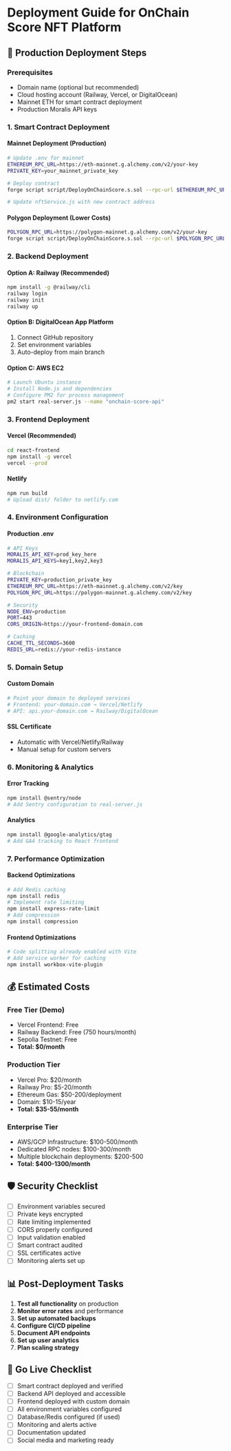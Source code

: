 # Deployment Guide for OnChain Score NFT Platform

## 🚀 Production Deployment Steps

### Prerequisites
- Domain name (optional but recommended)
- Cloud hosting account (Railway, Vercel, or DigitalOcean)
- Mainnet ETH for smart contract deployment
- Production Moralis API keys

### 1. Smart Contract Deployment

#### Mainnet Deployment (Production)
```bash
# Update .env for mainnet
ETHEREUM_RPC_URL=https://eth-mainnet.g.alchemy.com/v2/your-key
PRIVATE_KEY=your_mainnet_private_key

# Deploy contract
forge script script/DeployOnChainScore.s.sol --rpc-url $ETHEREUM_RPC_URL --private-key $PRIVATE_KEY --broadcast --verify

# Update nftService.js with new contract address
```

#### Polygon Deployment (Lower Costs)
```bash
POLYGON_RPC_URL=https://polygon-mainnet.g.alchemy.com/v2/your-key
forge script script/DeployOnChainScore.s.sol --rpc-url $POLYGON_RPC_URL --private-key $PRIVATE_KEY --broadcast --verify
```

### 2. Backend Deployment

#### Option A: Railway (Recommended)
```bash
npm install -g @railway/cli
railway login
railway init
railway up
```

#### Option B: DigitalOcean App Platform
1. Connect GitHub repository
2. Set environment variables
3. Auto-deploy from main branch

#### Option C: AWS EC2
```bash
# Launch Ubuntu instance
# Install Node.js and dependencies
# Configure PM2 for process management
pm2 start real-server.js --name "onchain-score-api"
```

### 3. Frontend Deployment

#### Vercel (Recommended)
```bash
cd react-frontend
npm install -g vercel
vercel --prod
```

#### Netlify
```bash
npm run build
# Upload dist/ folder to netlify.com
```

### 4. Environment Configuration

#### Production .env
```bash
# API Keys
MORALIS_API_KEY=prod_key_here
MORALIS_API_KEYS=key1,key2,key3

# Blockchain
PRIVATE_KEY=production_private_key
ETHEREUM_RPC_URL=https://eth-mainnet.g.alchemy.com/v2/key
POLYGON_RPC_URL=https://polygon-mainnet.g.alchemy.com/v2/key

# Security
NODE_ENV=production
PORT=443
CORS_ORIGIN=https://your-frontend-domain.com

# Caching
CACHE_TTL_SECONDS=3600
REDIS_URL=redis://your-redis-instance
```

### 5. Domain Setup

#### Custom Domain
```bash
# Point your domain to deployed services
# Frontend: your-domain.com → Vercel/Netlify
# API: api.your-domain.com → Railway/DigitalOcean
```

#### SSL Certificate
- Automatic with Vercel/Netlify/Railway
- Manual setup for custom servers

### 6. Monitoring & Analytics

#### Error Tracking
```bash
npm install @sentry/node
# Add Sentry configuration to real-server.js
```

#### Analytics
```bash
npm install @google-analytics/gtag
# Add GA4 tracking to React frontend
```

### 7. Performance Optimization

#### Backend Optimizations
```bash
# Add Redis caching
npm install redis
# Implement rate limiting
npm install express-rate-limit
# Add compression
npm install compression
```

#### Frontend Optimizations
```bash
# Code splitting already enabled with Vite
# Add service worker for caching
npm install workbox-vite-plugin
```

## 💰 Estimated Costs

### Free Tier (Demo)
- Vercel Frontend: Free
- Railway Backend: Free (750 hours/month)
- Sepolia Testnet: Free
- **Total: $0/month**

### Production Tier
- Vercel Pro: $20/month
- Railway Pro: $5-20/month
- Ethereum Gas: $50-200/deployment
- Domain: $10-15/year
- **Total: $35-55/month**

### Enterprise Tier
- AWS/GCP Infrastructure: $100-500/month
- Dedicated RPC nodes: $100-300/month
- Multiple blockchain deployments: $200-500
- **Total: $400-1300/month**

## 🛡️ Security Checklist

- [ ] Environment variables secured
- [ ] Private keys encrypted
- [ ] Rate limiting implemented
- [ ] CORS properly configured
- [ ] Input validation enabled
- [ ] Smart contract audited
- [ ] SSL certificates active
- [ ] Monitoring alerts set up

## 📊 Post-Deployment Tasks

1. **Test all functionality** on production
2. **Monitor error rates** and performance
3. **Set up automated backups**
4. **Configure CI/CD pipeline**
5. **Document API endpoints**
6. **Set up user analytics**
7. **Plan scaling strategy**

## 🚀 Go Live Checklist

- [ ] Smart contract deployed and verified
- [ ] Backend API deployed and accessible
- [ ] Frontend deployed with custom domain
- [ ] All environment variables configured
- [ ] Database/Redis configured (if used)
- [ ] Monitoring and alerts active
- [ ] Documentation updated
- [ ] Social media and marketing ready
